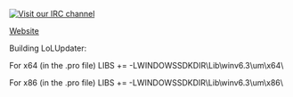 [![Visit our IRC channel](https://kiwiirc.com/buttons/irc.quakenet.org/LoLUpdater.png)](https://kiwiirc.com/client/irc.quakenet.org/#LoLUpdater)

[Website](http://LoLUpdater.com)

Building LoLUpdater:

For x64 (in the .pro file)
LIBS += -LWINDOWSSDKDIR\\Lib\\winv6.3\\um\\x64\

For x86 (in the .pro file)
LIBS += -LWINDOWSSDKDIR\\Lib\\winv6.3\\um\\x86\
